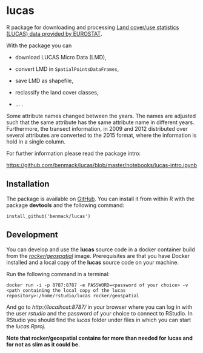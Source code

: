 # lucas
R package for downloading and processing [Land cover/use statistics (LUCAS) data provided by EUROSTAT](http://ec.europa.eu/eurostat/web/lucas/overview).

With the package you can 

* download LUCAS Micro Data (LMD),

* convert LMD in ``SpatialPointsDataFrames``,

* save LMD as shapefile,

* reclassify the land cover classes,

* ... . 

Some attribute names changed between the years.
The names are adjusted such that the same attribute has the same attribute name in different years.
Furthermore, the transect information, in 2009 and 2012 distributed over several attributes are converted to the 2015 format, where the information is hold in a single column.  

For further information please read the package intro: 

https://github.com/benmack/lucas/blob/master/notebooks/lucas-intro.ipynb

## Installation

The package is available on [GitHub](https://github.com/benmack/lucas).
You can install it from within R with the package **devtools** and the following command:

```
install_github('benmack/lucas')
```

## Development

You can develop and use the **lucas** source code in a docker container build from the [*rocker/geospatial*](https://github.com/rocker-org/geospatial) image. 
Prerequisites are that you have Docker installed and a local copy of the **lucas** source code on your machine.

Run the following command in a terminal:

    docker run -i -p 8787:8787 -e PASSWORD=<password of your choice> -v <path containing the local copy of the lucas repository>:/home/rstudio/lucas rocker/geospatial

And go to *http://localhost:8787/* in your browser where you can log in with the user *rstudio* and the password of your choice to connect to RStudio. In RStudio you should find the *lucas* folder under files in which you can start the *lucas.Rproj*.

**Note that rocker/geospatial contains for more than needed for **lucas** and for not as slim as it could be.**